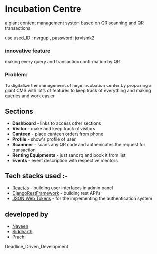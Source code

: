 # Incubation Centre
a giant content management system based on QR scanning and QR transactions

use used_ID : nvrgup , password: jervismk2



### innovative feature
making every query and transaction confirmation by QR
### Problem: 
To digitalize the management of large incubation center by proposing a giant CMS with lot’s of features to keep track  of everything and making queries and work easier

## Sections

  - **Dashboard** - links to access other sections
  - **Visitor** - make and keep track of visitors
  - **Canteen** - place canteen orders from phone
  - **Profile** - show's profile of user
  - **Scannner** - scans any QR code and authenicates the request for transaction
  - **Renting Equipments** - just sanc rq and book it from list
  - **Events** - event description with respective mentors




## Tech stacks used :-
* [ReactJs](https://reactjs.org/) - building user interfaces in admin panel
* [DjangoRestFramework](https://www.django-rest-framework.org/) - building rest API's 
* [JSON Web Tokens](https://www.django-rest-framework.org/api-guide/authentication/) - for the implementing the authentication system


## developed by
- [Naveen](https://github.com/naveennvrgup)
- [Siddharth](https://github.com/siddharthshah3030)
- [Prachi](https://github.com/Prachiagrawal1)

Deadline_Driven_Development



